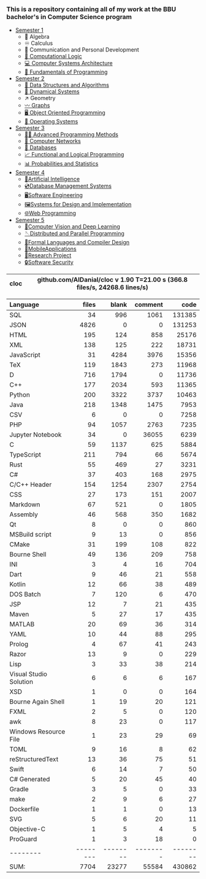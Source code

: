 ### This is a repository containing all of my work at the BBU bachelor's in Computer Science program

* [Semester 1](Semester1/)
    * 🔢 Algebra
    * ♾️ Calculus
    * 💬 Communication and Personal Development
    * [🔣 Computational Logic](Semester1/Computational%20Logic/)
    * [💻 Computer Systems Architecture](Semester1/Computer%20Systems%20Architecture/)
    * [🐍 Fundamentals of Programming](Semester1/Fundamentals%20of%20Programming/)
* [Semester 2](Semester2/)
    * [🌴 Data Structures and Algorithms](Semester2/Data%20Structures%20and%20Algorithms/)
    * [🔄 Dynamical Systems](Semester2/Dynamical%20Systems/)
    * ↗ Geometry
    * [〰️ Graphs](Semester2/Graphs/)
    * [🖥️ Object Oriented Programming](Semester2/Object%20Oriented%20Programming/)
    * [🐧 Operating Systems](Semester2/Operating%20Systems/)
* [Semester 3](Semester3/)
    * [👨‍💻️ Advanced Programming Methods](Semester3/Advanced%20Programming%20Methods/)
    * [📶 Computer Networks](Semester3/Computer%20Networks/)
    * [💾 Databases](Semester3/Databases/)
    * [📈 Functional and Logical Programming](Semester3/Functional%20and%20Logical%20Programming/)
    * [📊 Probabilities and Statistics](Semester3/Probabilities%20and%20Statistics/)
* [Semester 4](Semester4/)
    * [🤖Artificial Intelligence](Semester4/Artificial%20Intelligence/)
    * [💿Database Management Systems](Semester4/Database%20Management%20Systems/)
    * [🖥️Software Engineering](Semester4/Software%20Engineering/)
    * [🖼️Systems for Design and Implementation](Semester4/Systems%20for%20Design%20and%20Implementation/)
    * [🌐Web Programming](Semester4/Web%20Programming/)
* [Semester 5](Semester5/)
    * [🧿Computer Vision and Deep Learning](Semester5/Computer%20Vision%20and%20Deep%20Learning/)
    * [🪡Distributed and Parallel Programming](Semester5/Distributed%20and%20Parallel%20Programming/)
    * [🤌Formal Languages and Compiler Design](Semester5/Formal%20Languages%20and%20Compiler%20Design/)
    * [📱MobileApplications](Semester5/MobileApplications/)
    * [🔬Research Project](Semester5/Research%20Project/)
    * [🔒Software Security](Semester5/Software%20Security/)


cloc|github.com/AlDanial/cloc v 1.90  T=21.00 s (366.8 files/s, 24268.6 lines/s)
--- | ---

Language|files|blank|comment|code
:-------|-------:|-------:|-------:|-------:
SQL|34|996|1061|131385
JSON|4826|0|0|131253
HTML|195|124|858|25176
XML|138|125|222|18731
JavaScript|31|4284|3976|15356
TeX|119|1843|273|11968
D|716|1794|0|11736
C++|177|2034|593|11365
Python|200|3322|3737|10463
Java|218|1348|1475|7953
CSV|6|0|0|7258
PHP|94|1057|2763|7235
Jupyter Notebook|34|0|36055|6239
C|59|1137|625|5884
TypeScript|211|794|66|5674
Rust|55|469|27|3231
C#|37|403|168|2975
C/C++ Header|154|1254|2307|2754
CSS|27|173|151|2007
Markdown|67|521|0|1805
Assembly|46|568|350|1682
Qt|8|0|0|860
MSBuild script|9|13|0|856
CMake|31|199|108|822
Bourne Shell|49|136|209|758
INI|3|4|16|704
Dart|9|46|21|558
Kotlin|12|66|38|489
DOS Batch|7|120|6|470
JSP|12|7|21|435
Maven|5|27|17|435
MATLAB|20|69|36|314
YAML|10|44|88|295
Prolog|4|67|41|243
Razor|13|9|0|229
Lisp|3|33|38|214
Visual Studio Solution|6|6|6|167
XSD|1|0|0|164
Bourne Again Shell|1|19|20|121
FXML|2|5|0|120
awk|8|23|0|117
Windows Resource File|1|23|29|69
TOML|9|16|8|62
reStructuredText|13|36|75|51
Swift|6|14|7|50
C# Generated|5|20|45|40
Gradle|3|5|0|33
make|2|9|6|27
Dockerfile|1|1|0|13
SVG|5|6|20|11
Objective-C|1|5|4|5
ProGuard|1|3|18|0
--------|--------|--------|--------|--------
SUM:|7704|23277|55584|430862

